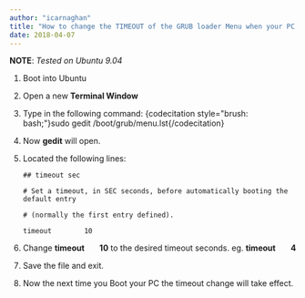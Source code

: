```yaml
---
author: "icarnaghan"
title: "How to change the TIMEOUT of the GRUB loader Menu when your PC boots on Ubuntu"
date: 2018-04-07
---
```


**NOTE**: _Tested on Ubuntu 9.04_

1. Boot into Ubuntu
2. Open a new **Terminal Window**
3. Type in the following command: {codecitation style="brush: bash;"}sudo gedit /boot/grub/menu.lst{/codecitation}
4. Now **gedit** will open.
5. Located the following lines:
    
    ```
    ## timeout sec
    
    # Set a timeout, in SEC seconds, before automatically booting the default entry
    
    # (normally the first entry defined).
    
    timeout        10
    ```
    
6. Change **timeout        10** to the desired timeout seconds. eg. **timeout        4**
7. Save the file and exit.
8. Now the next time you Boot your PC the timeout change will take effect.
